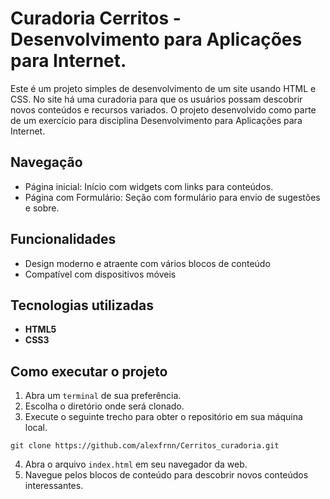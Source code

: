 # Curadoria Cerritos - Desenvolvimento para Aplicações para Internet.

Este é um projeto simples de desenvolvimento de um site usando HTML e CSS. No site há uma curadoria para que os usuários possam descobrir novos conteúdos e recursos variados. O projeto desenvolvido como parte de um exercício para disciplina Desenvolvimento para Aplicações para Internet.

## Navegação

- Página inicial: Início com widgets com links para conteúdos.
- Página com Formulário: Seção com formulário para envio de sugestões e sobre. 

## Funcionalidades

- Design moderno e atraente com vários blocos de conteúdo
- Compatível com dispositivos móveis

## Tecnologias utilizadas
- **HTML5**
- **CSS3**

## Como executar o projeto

1. Abra um `terminal` de sua preferência.
2. Escolha o diretório onde será clonado.
3. Execute o seguinte trecho para obter o repositório em sua máquina local.
```
git clone https://github.com/alexfrnn/Cerritos_curadoria.git
```
4. Abra o arquivo `index.html` em seu navegador da web.
3. Navegue pelos blocos de conteúdo para descobrir novos conteúdos interessantes.